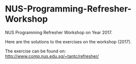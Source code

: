 # NUS-Programming-Refresher-Workshop
NUS Programming Refresher Workshop on Year 2017.

Here are the solutions to the exercises on the workshop (2017).

The exercise can be found on: http://www.comp.nus.edu.sg/~tantc/refresher/
